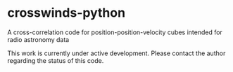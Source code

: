 # crosswinds-python
A cross-correlation code for position-position-velocity cubes intended for radio astronomy data

This work is currently under active development. Please contact the author regarding the status of this code.

